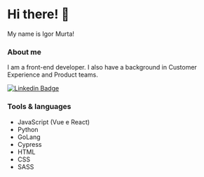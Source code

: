 # Hi there! 👋

My name is Igor Murta!

### About me

I am a front-end developer. 
I also have a background in Customer Experience and Product teams. 

[![Linkedin Badge](https://img.shields.io/badge/-LinkedIn-blue?style=flat-square&logo=Linkedin&logoColor=white&link=https://www.linkedin.com/in/igormurta/)](https://www.linkedin.com/in/igormurta/)

### Tools & languages

- JavaScript (Vue e React)
- Python
- GoLang
- Cypress
- HTML
- CSS
- SASS

